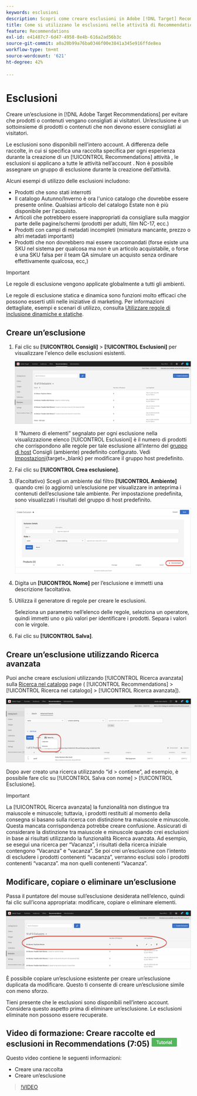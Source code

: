 ```yaml
---
keywords: esclusioni
description: Scopri come creare esclusioni in Adobe [!DNL Target] Recommendations per impedire che prodotti o contenuti vengano consigliati ai visitatori.
title: Come si utilizzano le esclusioni nelle attività di Recommendations?
feature: Recommendations
exl-id: e41487c7-6d47-4958-8e4b-616a2ad56b3c
source-git-commit: a0a20b99a76ba0346f00e3841a345e916ffde8ea
workflow-type: tm+mt
source-wordcount: '621'
ht-degree: 42%

---
```


# Esclusioni

Creare un’esclusione in [!DNL Adobe Target Recommendations] per evitare che prodotti o contenuti vengano consigliati ai visitatori. Un’esclusione è un sottoinsieme di prodotti o contenuti che non devono essere consigliati ai visitatori.

Le esclusioni sono disponibili nell’intero account. A differenza delle raccolte, in cui si specifica una raccolta specifica per ogni esperienza durante la creazione di un [!UICONTROL Recommendations] attività , le esclusioni si applicano a tutte le attività nell’account . Non è possibile assegnare un gruppo di esclusione durante la creazione dell’attività.

Alcuni esempi di utilizzo delle esclusioni includono:

* Prodotti che sono stati interrotti
* Il catalogo Autunno/Inverno è ora l&#39;unico catalogo che dovrebbe essere presente online. Qualsiasi articolo del catalogo Estate non è più disponibile per l&#39;acquisto.
* Articoli che potrebbero essere inappropriati da consigliare sulla maggior parte delle pagine/schermi (prodotti per adulti, film NC-17, ecc.)
* Prodotti con campi di metadati incompleti (miniatura mancante, prezzo o altri metadati importanti)
* Prodotti che non dovrebbero mai essere raccomandati (forse esiste una SKU nel sistema per qualcosa ma non è un articolo acquistabile, o forse è una SKU falsa per il team QA simulare un acquisto senza ordinare effettivamente qualcosa, ecc,)

>[!IMPORTANT]
>
>Le regole di esclusione vengono applicate globalmente a tutti gli ambienti.
>
>Le regole di esclusione statica e dinamica sono funzioni molto efficaci che possono esserti utili nelle iniziative di marketing. Per informazioni dettagliate, esempi e scenari di utilizzo, consulta [Utilizzare regole di inclusione dinamiche e statiche](/help/main/c-recommendations/c-algorithms/use-dynamic-and-static-inclusion-rules.md#concept_4CB5C0FA705D4E449BD0B37B3D987F9F).

## Creare un’esclusione

1. Fai clic su **[!UICONTROL Consigli]** > **[!UICONTROL Esclusioni]** per visualizzare l&#39;elenco delle esclusioni esistenti.

   ![](assets/exclusions_list.png)

   Il “Numero di elementi” segnalato per ogni esclusione nella visualizzazione elenco [!UICONTROL Esclusioni] è il numero di prodotti che corrispondono alle regole per tale esclusione all’interno del [gruppo di host](/help/main/administrating-target/hosts.md) Consigli (ambiente) predefinito configurato. Vedi [Impostazioni](https://developer.adobe.com/target/implement/recommendations/){target=_blank} per modificare il gruppo host predefinito.

1. Fai clic su **[!UICONTROL Crea esclusione]**.

1. (Facoltativo) Scegli un ambiente dal filtro **[!UICONTROL Ambiente]** quando crei (o aggiorni) un’esclusione per visualizzare in anteprima i contenuti dell’esclusione tale ambiente. Per impostazione predefinita, sono visualizzati i risultati del gruppo di host predefinito.

   ![Creare un’esclusione](/help/main/c-recommendations/c-products/assets/CreateExclusion.png)

1. Digita un **[!UICONTROL Nome]** per l’esclusione e immetti una descrizione facoltativa.

1. Utilizza il generatore di regole per creare le esclusioni.

   Seleziona un parametro nell’elenco delle regole, seleziona un operatore, quindi immetti uno o più valori per identificare i prodotti. Separa i valori con le virgole.

1. Fai clic su **[!UICONTROL Salva]**.

## Creare un’esclusione utilizzando Ricerca avanzata

Puoi anche creare esclusioni utilizzando [!UICONTROL Ricerca avanzata] sulla [Ricerca nel catalogo](/help/main/c-recommendations/c-products/catalog-search.md#save-as) page ( [!UICONTROL Recommendations] > [!UICONTROL Ricerca nel catalogo] > [!UICONTROL Ricerca avanzata]).

![Finestra di dialogo Salva con nome](/help/main/c-recommendations/c-products/assets/save-as.png)

Dopo aver creato una ricerca utilizzando “id > contiene”, ad esempio, è possibile fare clic su [!UICONTROL Salva con nome] > [!UICONTROL Esclusione].

>[!IMPORTANT]
>
>La [!UICONTROL Ricerca avanzata] la funzionalità non distingue tra maiuscole e minuscole; tuttavia, i prodotti restituiti al momento della consegna si basano sulla ricerca con distinzione tra maiuscole e minuscole. Questa mancata corrispondenza potrebbe creare confusione. Assicurati di considerare la distinzione tra maiuscole e minuscole quando crei esclusioni in base ai risultati utilizzando la funzionalità Ricerca avanzata. Ad esempio, se esegui una ricerca per “Vacanza”, i risultati della ricerca iniziale contengono “Vacanza” e “vacanza”. Se poi crei un’esclusione con l’intento di escludere i prodotti contenenti “vacanza”, verranno esclusi solo i prodotti contenenti “vacanza”. ma non quelli contenenti “Vacanza”.

## Modificare, copiare o eliminare un’esclusione

Passa il puntatore del mouse sull’esclusione desiderata nell’elenco, quindi fai clic sull’icona appropriata: modificare, copiare o eliminare elementi.

![Icone al passaggio del mouse per un’esclusione](/help/main/c-recommendations/c-products/assets/hover-exclusions.png)

È possibile copiare un’esclusione esistente per creare un’esclusione duplicata da modificare. Questo ti consente di creare un’esclusione simile con meno sforzo.

Tieni presente che le esclusioni sono disponibili nell’intero account. Considera questo aspetto prima di eliminare un’esclusione. Le esclusioni eliminate non possono essere recuperate.

## Video di formazione: Creare raccolte ed esclusioni in Recommendations (7:05) ![Badge tutorial](/help/main/assets/tutorial.png)

Questo video contiene le seguenti informazioni:

* Creare una raccolta
* Creare un’esclusione

>[!VIDEO](https://video.tv.adobe.com/v/27689)

